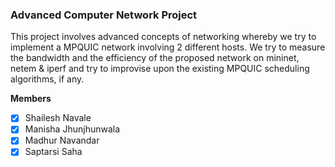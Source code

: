 ### Advanced Computer Network Project

This project involves advanced concepts of networking whereby we try to implement a MPQUIC network involving 2 different hosts. We try to measure the bandwidth and the efficiency of the proposed network on mininet, netem & iperf and try to improvise upon the existing MPQUIC scheduling algorithms, if any.

**Members**
- [x] Shailesh Navale
- [x] Manisha Jhunjhunwala
- [x] Madhur Navandar
- [x] Saptarsi Saha
